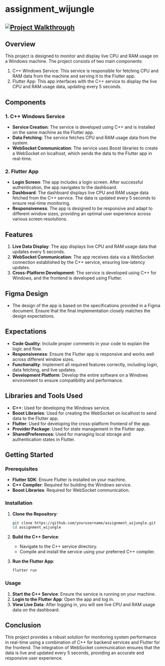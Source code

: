 # assignment_wijungle

## [![Project Walkthrough](https://img.youtube.com/vi/mt-8j0wgWDs/maxresdefault.jpg)](https://youtu.be/mt-8j0wgWDs)

## Overview

This project is designed to monitor and display live CPU and RAM usage on a Windows machine. The project consists of two main components:

1. C++ Windows Service: This service is responsible for fetching CPU and RAM data from the machine and serving it to the Flutter app.
2. Flutter App: This app interfaces with the C++ service to display the live CPU and RAM usage data, updating every 5 seconds.

## Components

### 1. C++ Windows Service

- **Service Creation**: The service is developed using C++ and is installed on the same machine as the Flutter app.
- **Data Fetching**: The service fetches CPU and RAM usage data from the system.
- **WebSocket Communication**: The service uses Boost libraries to create a WebSocket on localhost, which sends the data to the Flutter app in real-time.

### 2. Flutter App

- **Login Screen**: The app includes a login screen. After successful authentication, the app navigates to the dashboard.
- **Dashboard**: The dashboard displays live CPU and RAM usage data fetched from the C++ service. The data is updated every 5 seconds to ensure real-time monitoring.
- **Responsiveness**: The app is designed to be responsive and adapt to different window sizes, providing an optimal user experience across various screen resolutions.

## Features

1. **Live Data Display**: The app displays live CPU and RAM usage data that updates every 5 seconds.
2. **WebSocket Communication**: The app receives data via a WebSocket connection established by the C++ service, ensuring low-latency updates.
3. **Cross-Platform Development**: The service is developed using C++ for Windows, and the frontend is developed using Flutter.

## Figma Design

- The design of the app is based on the specifications provided in a Figma document. Ensure that the final implementation closely matches the design expectations.

## Expectations

- **Code Quality**: Include proper comments in your code to explain the logic and flow.
- **Responsiveness**: Ensure the Flutter app is responsive and works well across different window sizes.
- **Functionality**: Implement all required features correctly, including login, data fetching, and live updates.
- **Development Platform**: Develop the entire software on a Windows environment to ensure compatibility and performance.

## Libraries and Tools Used

- **C++**: Used for developing the Windows service.
- **Boost Libraries**: Used for creating the WebSocket on localhost to send data to the Flutter app.
- **Flutter**: Used for developing the cross-platform frontend of the app.
- **Provider Package**: Used for state management in the Flutter app.
- **SharedPreferences**: Used for managing local storage and authentication states in Flutter.

## Getting Started

### Prerequisites

- **Flutter SDK**: Ensure Flutter is installed on your machine.
- **C++ Compiler**: Required for building the Windows service.
- **Boost Libraries**: Required for WebSocket communication.

### Installation

1. **Clone the Repository**:
   ```bash
   git clone https://github.com/yourusername/assignment_wijungle.git
   cd assignment_wijungle
   ```

2. **Build the C++ Service**:
   - Navigate to the C++ service directory.
   - Compile and install the service using your preferred C++ compiler.

3. **Run the Flutter App**:
   ```bash
   flutter run
   ```

### Usage

1. **Start the C++ Service**: Ensure the service is running on your machine.
2. **Login to the Flutter App**: Open the app and log in.
3. **View Live Data**: After logging in, you will see live CPU and RAM usage data on the dashboard.

## Conclusion

This project provides a robust solution for monitoring system performance in real-time using a combination of C++ for backend services and Flutter for the frontend. The integration of WebSocket communication ensures that the data is live and updated every 5 seconds, providing an accurate and responsive user experience.

